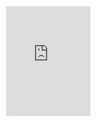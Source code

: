 <iframe src="http://stephanfowler.com/gu-live-hack/" style="
    border: 0;
    float:  left;
    clear: left;
    width:  230px;
    height: 300px;
    margin-top: 15px;
"></iframe>
